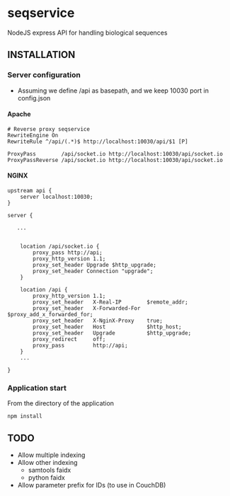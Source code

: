 # seqservice
NodeJS express API for handling biological sequences

## INSTALLATION

### Server configuration

* Assuming we define /api as basepath, and we keep 10030 port in config.json

#### Apache

	# Reverse proxy seqservice
	RewriteEngine On
	RewriteRule ^/api/(.*)$ http://localhost:10030/api/$1 [P]
	
	ProxyPass        /api/socket.io http://localhost:10030/api/socket.io
	ProxyPassReverse /api/socket.io http://localhost:10030/api/socket.io


#### NGINX

	upstream api {
	    server localhost:10030;
	}
	
	server {
	
	   ...
	
	
	    location /api/socket.io {
	        proxy_pass http://api;
	        proxy_http_version 1.1;
	        proxy_set_header Upgrade $http_upgrade;
	        proxy_set_header Connection "upgrade";
	    }
	
	    location /api {
	        proxy_http_version 1.1;
	        proxy_set_header   X-Real-IP        $remote_addr;
	        proxy_set_header   X-Forwarded-For  $proxy_add_x_forwarded_for;
	        proxy_set_header   X-NginX-Proxy    true;
	        proxy_set_header   Host             $http_host;
	        proxy_set_header   Upgrade          $http_upgrade;
	        proxy_redirect     off;
	        proxy_pass         http://api;
	    }
	    ...
	
	}


### Application start

From the directory of the application

	npm install


## TODO
* Allow multiple indexing
* Allow other indexing
	* samtools faidx
	* python faidx
* Allow parameter prefix for IDs (to use in CouchDB)
